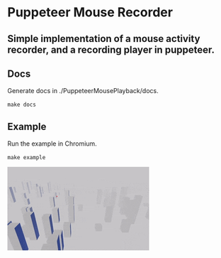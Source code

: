 # Puppeteer Mouse Recorder

## Simple implementation of a mouse activity recorder, and a recording player in puppeteer.

## Docs
Generate docs in ./PuppeteerMousePlayback/docs.
```console
make docs
```

## Example
Run the example in Chromium.
```console
make example
```
<img src='./example.gif' />
